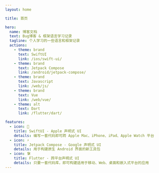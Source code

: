 ```yaml
---
layout: home

title: 首页

hero:
  name: 博客文档
  text: Bug博客 & 框架语言学习记录
  tagline: 个人学习的一些语言和框架记录
  actions:
    - theme: brand
      text: SwiftUI
      link: /ios/swift-ui/
    - theme: brand
      text: Jetpack Compose
      link: /android/jetpack-compose/
    - theme: brand
      text: Javascript
      link: /web/js/
    - theme: brand
      text: Vue
      link: /web/vue/
    - theme: alt
      text: Dart
      link: /flutter/dart/

features:
  - icon: 
    title: SwiftUI - Apple 声明式 UI
    details: 编写一套代码即可跨 Apple Mac、iPhone、iPad、Apple Watch 平台
  - icon: ⚡️
    title: Jetpack Compose - Google 声明式 UI 
    details: 用于构建原生 Android 界面的新工具包
  - icon: 🛠
    title: Flutter - 跨平台声明式 UI
    details: 只要一套代码库，即可构建适用于移动、Web、桌面和嵌入式平台的应用
---
```

